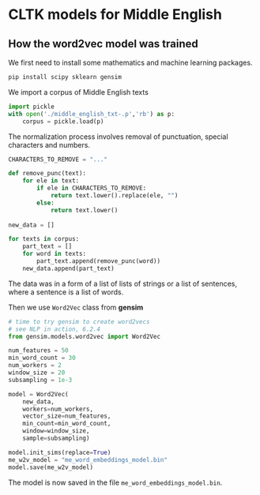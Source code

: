 # CLTK models for Middle English

## How the word2vec model was trained

We first need to install some mathematics and machine learning packages.

```bash
pip install scipy sklearn gensim
```


We import a corpus of Middle English texts
```python
import pickle
with open('./middle_english_txt-.p','rb') as p:
    corpus = pickle.load(p)
```

The normalization process involves removal of punctuation, special characters and numbers.

```python
CHARACTERS_TO_REMOVE = "..."

def remove_punc(text):
    for ele in text:
        if ele in CHARACTERS_TO_REMOVE:
            return text.lower().replace(ele, "")
        else:
            return text.lower()
            
new_data = []

for texts in corpus:
    part_text = []
    for word in texts:
        part_text.append(remove_punc(word))
    new_data.append(part_text)
```

The data was in a form of a list of lists of strings or a list of sentences, where a sentence is a list of words.

Then we use `Word2Vec` class from **gensim**
```python
# time to try gensim to create word2vecs
# see NLP in action, 6.2.4
from gensim.models.word2vec import Word2Vec

num_features = 50
min_word_count = 30
num_workers = 2
window_size = 20
subsampling = 1e-3

model = Word2Vec(
    new_data,
    workers=num_workers,
    vector_size=num_features,
    min_count=min_word_count,
    window=window_size,
    sample=subsampling)

model.init_sims(replace=True)
me_w2v_model = "me_word_embeddings_model.bin"
model.save(me_w2v_model)

```

The model is now saved in the file `me_word_embeddings_model.bin`.